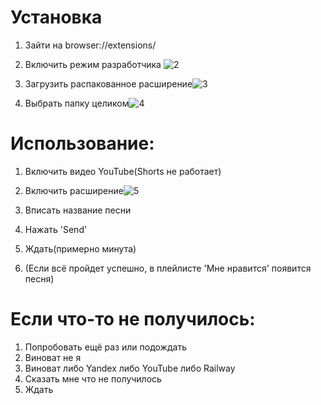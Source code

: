# Установка
1. Зайти на browser://extensions/
2. Включить режим разработчика ![2](https://github.com/sdrtba/YT2Y/assets/64638190/278464ef-5cba-473e-aa2e-8ab6a7508cdf)

3. Загрузить распакованное расширение![3](https://github.com/sdrtba/YT2Y/assets/64638190/965a38c1-4412-4d8c-8561-cb4b0b38edfd)

4. Выбрать папку целиком![4](https://github.com/sdrtba/YT2Y/assets/64638190/44ddca2f-845f-423a-98f8-f73c514df753)

# Использование:
1. Включить видео YouTube(Shorts не работает)
2. Включить расширение![5](https://github.com/sdrtba/YT2Y/assets/64638190/66b9736b-4667-40b7-b3bf-c3823d12e208)

3. Вписать название песни
4. Нажать 'Send'
5. Ждать(примерно минута)
6. (Если всё пройдет успешно, в плейлисте 'Мне нравится' появится песня)

# Если что-то не получилось:
1. Попробовать ещё раз или подождать
2. Виноват не я
3. Виноват либо Yandex либо YouTube либо Railway
4. Сказать мне что не получилось
5. Ждать
